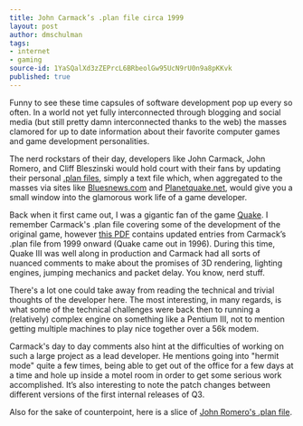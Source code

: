 ```yaml
---
title: John Carmack’s .plan file circa 1999
layout: post
author: dmschulman
tags:
- internet
- gaming
source-id: 1YaSQalXd3zZEPrcL6BRbeolGw95UcN9rU0n9a8pKKvk
published: true
---
```

Funny to see these time capsules of software development pop up every so often. In a world not yet fully interconnected through blogging and social media (but still pretty damn interconnected thanks to the web) the masses clamored for up to date information about their favorite computer games and game development personalities.

The nerd rockstars of their day, developers like John Carmack, John Romero, and Cliff Bleszinski would hold court with their fans by updating their personal [.plan files](http://www.catb.org/jargon/html/P/plan-file.html), simply a text file which, when aggregated to the masses via sites like [Bluesnews.com](https://bluesnews.com/) and [Planetquake.net](https://planetquake.gamespy.com/), would give you a small window into the glamorous work life of a game developer.

Back when it first came out, I was a gigantic fan of the game [Quake](https://en.wikipedia.org/wiki/Quake_(video_game)). I remember Carmack's .plan file covering some of the development of the original game, however [this PDF](https://fabiensanglard.net/fd_proxy/doom3/pdfs/johnc-plan_1999.pdf) contains updated entries from Carmack’s .plan file from 1999 onward (Quake came out in 1996). During this time, Quake III was well along in production and Carmack had all sorts of nuanced comments to make about the promises of 3D rendering, lighting engines, jumping mechanics and packet delay. You know, nerd stuff.

There's a lot one could take away from reading the technical and trivial thoughts of the developer here. The most interesting, in many regards, is what some of the technical challenges were back then to running a (relatively) complex engine on something like a Pentium III, not to mention getting multiple machines to play nice together over a 56k modem.

Carmack's day to day comments also hint at the difficulties of working on such a large project as a lead developer. He mentions going into "hermit mode" quite a few times, being able to get out of the office for a few days at a time and hole up inside a motel room in order to get some serious work accomplished. It’s also interesting to note the patch changes between different versions of the first internal releases of Q3. 

Also for the sake of counterpoint, here is a slice of [John Romero's .plan file](http://dk.toastednet.org/dotPlan/romeroplan_2000.htm).

